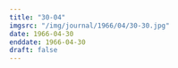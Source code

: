 ```yaml
---
title: "30-04"
imgsrc: "/img/journal/1966/04/30-30.jpg"
date: 1966-04-30
enddate: 1966-04-30
draft: false
---
```


<!-- fix pre-formatted input -->
